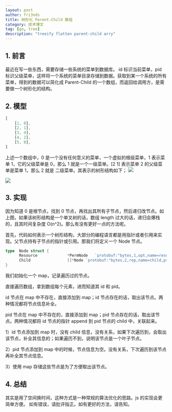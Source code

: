 ```yaml
---
layout: post
author: fri3nds
title: 树形化 Parent-Child 数组
category: 技术博文
tag: [go, tree]
description: "treeify flatten parent-child arry"
---
```


## 1. 前言

最近在写一些东西，需要存储一些系统的菜单到数据库。 id 标识当前菜单，pid 标识父级菜单，这样将一个系统的菜单目录存储到数据。获取到某一个系统的所有菜单，得到的数据可以简化成 Parent-Child 的一个数组，而返回给调用方，是需要做一个树形化的结构。

## 2. 模型
```javascript
[
	[1, 0],
	[2, 1],
	[3, 4],
	[4, 2],
	[5, 0],
]
```

上述一个数组中，0 是一个没有任何意义的菜单，一个虚拟的根级菜单，1 表示菜单 1，它的父级菜单是 0，那么 1 就是一个一级菜单。[2 1] 表示菜单 2 的父级菜单是菜单 1，那么 2 就是 二级菜单。其表示的树形结构如下；
![](https://pic2.zhimg.com/v2-ee8ebc46654b3e77122be158b300b27d_r.jpg)

![](https://pic4.zhimg.com/v2-aa850fcbbb7c0f9d562d9ebfdb7811c3_r.jpg)


## 3. 实现

因为知道 0 是根节点，找到 0 节点，再找出其所有子节点，然后递归改节点。如上图，如果该树形结构是一个单叉树的话，数组 length 过大的话，递归会爆栈的，且其时间复杂度 O(n^2)。那么有没有更好一点的方法呢。

首先，代码如何表示一个树形结构，大部分的编程语言都是用指针或者引用来实现。父节点持有子节点的指针或引用。那我们将定义一个 Node 节点。
```go
type  Node struct {
      Resource             *PermNode   `protobuf:"bytes,1,opt,name=resource,proto3" json:"resource,omitempty"`
      Child                []*Node `protobuf:"bytes,2,rep,name=child,proto3" json:"child,omitempty"`
}
```


我们初始化一个 map，记录遍历过的节点。

直接遍历数组，拿到数组每个元素，进而知道其 id 和 pid。

id 节点在 map 中不存在，直接添加到 map；id 节点存在的话，取出该节点。两种情况都将节点信息补全。

pid 节点在 map 中不存在的，直接添加到 map；pid 节点存在的话，取出该节点。两种情况都将 id 节点的指针 append 到 pid 节点的 child 中，关联起来。

1）id 节点添加到 map 时，没有 child 信息，没有关系，如果下次遍历到，会取出该节点，补全其信息的；如果遍历不到，说明该节点是一个叶子节点。

2）pid 节点添加到 map 中的时候，节点信息为空。没有关系，下次遍历到该节点再补全其节点信息。

3）使用 map 存储这些节点是为了方便取出该节点。

## 4. 总结
其实是用了空间换时间，这种方式是一种常规的算法优化的思路。js 的实现会更简单方便。
如有错误，请批评指正。如有更好的方法，请告知。
